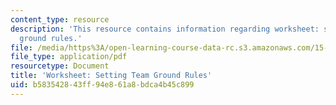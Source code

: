 ```yaml
---
content_type: resource
description: 'This resource contains information regarding worksheet: setting team
  ground rules.'
file: /media/https%3A/open-learning-course-data-rc.s3.amazonaws.com/15-279-management-communication-for-undergraduates-fall-2012/b583542843ff94e861a8bdca4b45c899_MIT15_279F12_teamRulesWkst.pdf
file_type: application/pdf
resourcetype: Document
title: 'Worksheet: Setting Team Ground Rules'
uid: b5835428-43ff-94e8-61a8-bdca4b45c899
---
```

